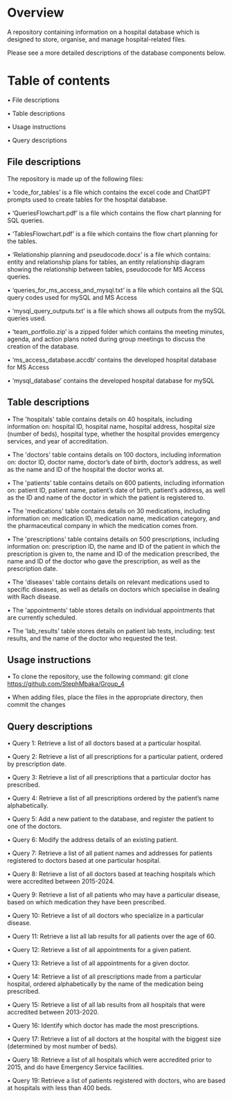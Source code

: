 # Overview

A repository containing information on a hospital database which is designed to store, organise, and manage hospital-related files. 

Please see a more detailed descriptions of the database components below.

# Table of contents

•	File descriptions

•	Table descriptions

•	Usage instructions

•	Query descriptions

## File descriptions

The repository is made up of the following files:

•	‘code_for_tables’ is a file which contains the excel code and ChatGPT prompts used to create tables for the hospital database.

•	‘QueriesFlowchart.pdf’ is a file which contains the flow chart planning for SQL queries.

•	‘TablesFlowchart.pdf’ is a file which contains the flow chart planning for the tables.

•	‘Relationship planning and pseudocode.docx’ is a file which contains: entity and relationship plans for tables, an entity relationship diagram showing the relationship between tables, pseudocode for MS Access queries.

•	‘queries_for_ms_access_and_mysql.txt’ is a file which contains all the SQL query codes used for mySQL and MS Access

•	‘mysql_query_outputs.txt’ is a file which shows all outputs from the mySQL queries used.

•	‘team_portfolio.zip’ is a zipped folder which contains the meeting minutes, agenda, and action plans noted during group meetings to discuss the creation of the database.

•	‘ms_access_database.accdb’ contains the developed hospital database for MS Access

•	‘mysql_database’ contains the developed hospital database for mySQL

## Table descriptions

•	The 'hospitals' table contains details on 40 hospitals, including information on: hospital ID, hospital name, hospital address, hospital size (number of beds), hospital type, whether the hospital provides emergency services, and year of accreditation.

•	The 'doctors' table contains details on 100 doctors, including information on: doctor ID, doctor name, doctor’s date of birth, doctor’s address, as well as the name and ID of the hospital the doctor works at.

•	The 'patients' table contains details on 600 patients, including information on: patient ID, patient name, patient’s date of birth, patient’s address, as well as the ID and name of the doctor in which the patient is registered to.

•	The 'medications' table contains details on 30 medications, including information on: medication ID, medication name, medication category, and the pharmaceutical company in which the medication comes from.

•	The 'prescriptions' table contains details on 500 prescriptions, including information on: prescription ID, the name and ID of the patient in which the prescription is given to, the name and ID of the medication prescribed, the name and ID of the doctor who gave the prescription, as well as the prescription date.

•	The 'diseases' table contains details on relevant medications used to specific diseases, as well as details on doctors which specialise in dealing with Rach disease.

•	The 'appointments' table stores details on individual appointments that are currently scheduled.

•	The 'lab_results' table stores details on patient lab tests, including: test results, and the name of the doctor who requested the test.

## Usage instructions

•	To clone the repository, use the following command: git clone https://github.com/StephMbaka/Group_4

•	When adding files, place the files in the appropriate directory, then commit the changes

## Query descriptions

•	Query 1: Retrieve a list of all doctors based at a particular hospital. 

•	Query 2: Retrieve a list of all prescriptions for a particular patient, ordered by prescription date. 

•	Query 3: Retrieve a list of all prescriptions that a particular doctor has prescribed. 

•	Query 4: Retrieve a list of all prescriptions ordered by the patient’s name alphabetically. 

•	Query 5: Add a new patient to the database, and register the patient to one of the doctors. 

•	Query 6: Modify the address details of an existing patient.

•	Query 7: Retrieve a list of all patient names and addresses for patients registered to doctors based at one particular hospital.

•	Query 8: Retrieve a list of all doctors based at teaching hospitals which were accredited between 2015-2024. 

•	Query 9: Retrieve a list of all patients who may have a particular disease, based on which medication they have been prescribed.

•	Query 10: Retrieve a list of all doctors who specialize in a particular disease. 

•	Query 11: Retrieve a list all lab results for all patients over the age of 60. 

•	Query 12: Retrieve a list of all appointments for a given patient. 

•	Query 13: Retrieve a list of all appointments for a given doctor. 

•	Query 14: Retrieve a list of all prescriptions made from a particular hospital, ordered alphabetically by the name of the medication being prescribed.

•	Query 15: Retrieve a list of all lab results from all hospitals that were accredited between 2013-2020. 

•	Query 16: Identify which doctor has made the most prescriptions. 

•	Query 17: Retrieve a list of all doctors at the hospital with the biggest size (determined by most number of beds). 

•	Query 18: Retrieve a list of all hospitals which were accredited prior to 2015, and do have Emergency Service facilities. 

•	Query 19: Retrieve a list of patients registered with doctors, who are based at hospitals with less than 400 beds. 
